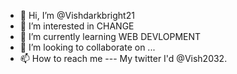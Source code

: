 - 👋 Hi, I’m @Vishdarkbright21
- 👀 I’m interested in CHANGE 
- 🌱 I’m currently learning WEB DEVLOPMENT
- 💞️ I’m looking to collaborate on ...
- 📫 How to reach me --- My twitter  I'd @Vish2032.

<!---
Vishdarkbright21/Vishdarkbright21 is a ✨ special ✨ repository because its `README.md` (this file) appears on your GitHub profile.
You can click the Preview link to take a look at your changes.
--->
